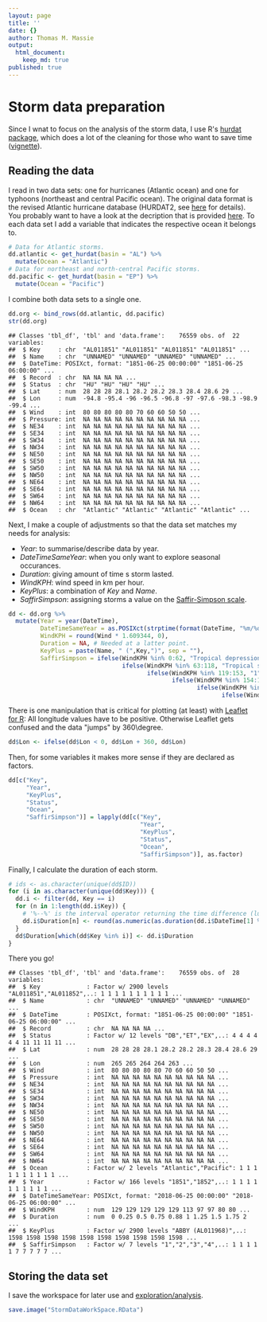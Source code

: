 ```yaml
---
layout: page
title: ''
date: {}
author: Thomas M. Massie
output:
  html_document:
    keep_md: true
published: true
---
```

<!-- mathjax: default -->






# Storm data preparation

Since I wnat to focus on the analysis of the storm data, I use R's [hurdat package](https://cran.r-project.org/web/packages/HURDAT/index.html), which does a lot of the cleaning for those who want to save time ([vignette](https://cran.r-project.org/web/packages/HURDAT/HURDAT.pdf)).


## Reading the data

I read in two data sets: one for hurricanes (Atlantic ocean) and one for typhoons (northeast and central Pacific ocean). The original data format is the revised Atlantic hurricane database (HURDAT2, see [here](http://www.aoml.noaa.gov/hrd/hurdat/Data_Storm.html) for details). You probably want to have a look at the decription that is provided [here](http://www.aoml.noaa.gov/hrd/hurdat/newhurdat-format.pdf).
To each data set I add a variable that indicates the respective ocean it belongs to.

```r
# Data for Atlantic storms.
dd.atlantic <- get_hurdat(basin = "AL") %>%
  mutate(Ocean = "Atlantic")
# Data for northeast and north-central Pacific storms.
dd.pacific <- get_hurdat(basin = "EP") %>%
  mutate(Ocean = "Pacific")
```

I combine both data sets to a single one.

```r
dd.org <- bind_rows(dd.atlantic, dd.pacific)
str(dd.org)
```

```
## Classes 'tbl_df', 'tbl' and 'data.frame':	76559 obs. of  22 variables:
##  $ Key     : chr  "AL011851" "AL011851" "AL011851" "AL011851" ...
##  $ Name    : chr  "UNNAMED" "UNNAMED" "UNNAMED" "UNNAMED" ...
##  $ DateTime: POSIXct, format: "1851-06-25 00:00:00" "1851-06-25 06:00:00" ...
##  $ Record  : chr  NA NA NA NA ...
##  $ Status  : chr  "HU" "HU" "HU" "HU" ...
##  $ Lat     : num  28 28 28 28.1 28.2 28.2 28.3 28.4 28.6 29 ...
##  $ Lon     : num  -94.8 -95.4 -96 -96.5 -96.8 -97 -97.6 -98.3 -98.9 -99.4 ...
##  $ Wind    : int  80 80 80 80 80 70 60 60 50 50 ...
##  $ Pressure: int  NA NA NA NA NA NA NA NA NA NA ...
##  $ NE34    : int  NA NA NA NA NA NA NA NA NA NA ...
##  $ SE34    : int  NA NA NA NA NA NA NA NA NA NA ...
##  $ SW34    : int  NA NA NA NA NA NA NA NA NA NA ...
##  $ NW34    : int  NA NA NA NA NA NA NA NA NA NA ...
##  $ NE50    : int  NA NA NA NA NA NA NA NA NA NA ...
##  $ SE50    : int  NA NA NA NA NA NA NA NA NA NA ...
##  $ SW50    : int  NA NA NA NA NA NA NA NA NA NA ...
##  $ NW50    : int  NA NA NA NA NA NA NA NA NA NA ...
##  $ NE64    : int  NA NA NA NA NA NA NA NA NA NA ...
##  $ SE64    : int  NA NA NA NA NA NA NA NA NA NA ...
##  $ SW64    : int  NA NA NA NA NA NA NA NA NA NA ...
##  $ NW64    : int  NA NA NA NA NA NA NA NA NA NA ...
##  $ Ocean   : chr  "Atlantic" "Atlantic" "Atlantic" "Atlantic" ...
```

Next, I make a couple of adjustments so that the data set matches my needs for analysis:

- *Year*: to summarise/describe data by year.
- *DateTimeSameYear*: when you only want to explore seasonal occurances.
- *Duration*: giving amount of time s storm lasted.
- *WindKPH*: wind speed in km per hour.
- *KeyPlus*: a combination of *Key* and *Name*.
- *SaffirSimpson*: assigning storms a value on the [Saffir-Simpson scale](https://en.wikipedia.org/wiki/Saffir%E2%80%93Simpson_scale).

```r
dd <- dd.org %>%
  mutate(Year = year(DateTime),
         DateTimeSameYear = as.POSIXct(strptime(format(DateTime, "%m/%d %H:%M:%S"), "%m/%d %H:%M:%S")),
         WindKPH = round(Wind * 1.609344, 0),
         Duration = NA, # Needed at a latter point.
         KeyPlus = paste(Name, " (",Key,")", sep = ""),
         SaffirSimpson = ifelse(WindKPH %in% 0:62, "Tropical depression",
                                ifelse(WindKPH %in% 63:118, "Tropical storm",
                                       ifelse(WindKPH %in% 119:153, "1",
                                              ifelse(WindKPH %in% 154:177, "2",
                                                     ifelse(WindKPH %in% 178:208, "3",
                                                            ifelse(WindKPH %in% 209:251, "4", "5")))))))
```

There is one manipulation that is critical for plotting (at least) with [Leaflet for R](https://rstudio.github.io/leaflet/): All longitude values have to be positive. Otherwise Leaflet gets confused and the data "jumps" by 360\degree.

```r
dd$Lon <- ifelse(dd$Lon < 0, dd$Lon + 360, dd$Lon)
```

Then, for some variables it makes more sense if they are declared as factors.

```r
dd[c("Key",
     "Year",
     "KeyPlus",
     "Status",
     "Ocean",
     "SaffirSimpson")] = lapply(dd[c("Key",
                                     "Year",
                                     "KeyPlus",
                                     "Status",
                                     "Ocean",
                                     "SaffirSimpson")], as.factor)
```

Finally, I calculate the duration of each storm.

```r
# ids <- as.character(unique(dd$ID))
for (i in as.character(unique(dd$Key))) {
  dd.i <- filter(dd, Key == i)
  for (n in 1:length(dd.i$Key)) {
    # '%--%' is the interval operator returning the time difference (lubridate).
    dd.i$Duration[n] <- round(as.numeric(as.duration(dd.i$DateTime[1] %--% dd.i$DateTime[n]))/60/60/24, 2)
  }
  dd$Duration[which(dd$Key %in% i)] <- dd.i$Duration
}
```

There you go!

```
## Classes 'tbl_df', 'tbl' and 'data.frame':	76559 obs. of  28 variables:
##  $ Key             : Factor w/ 2900 levels "AL011851","AL011852",..: 1 1 1 1 1 1 1 1 1 1 ...
##  $ Name            : chr  "UNNAMED" "UNNAMED" "UNNAMED" "UNNAMED" ...
##  $ DateTime        : POSIXct, format: "1851-06-25 00:00:00" "1851-06-25 06:00:00" ...
##  $ Record          : chr  NA NA NA NA ...
##  $ Status          : Factor w/ 12 levels "DB","ET","EX",..: 4 4 4 4 4 4 11 11 11 11 ...
##  $ Lat             : num  28 28 28 28.1 28.2 28.2 28.3 28.4 28.6 29 ...
##  $ Lon             : num  265 265 264 264 263 ...
##  $ Wind            : int  80 80 80 80 80 70 60 60 50 50 ...
##  $ Pressure        : int  NA NA NA NA NA NA NA NA NA NA ...
##  $ NE34            : int  NA NA NA NA NA NA NA NA NA NA ...
##  $ SE34            : int  NA NA NA NA NA NA NA NA NA NA ...
##  $ SW34            : int  NA NA NA NA NA NA NA NA NA NA ...
##  $ NW34            : int  NA NA NA NA NA NA NA NA NA NA ...
##  $ NE50            : int  NA NA NA NA NA NA NA NA NA NA ...
##  $ SE50            : int  NA NA NA NA NA NA NA NA NA NA ...
##  $ SW50            : int  NA NA NA NA NA NA NA NA NA NA ...
##  $ NW50            : int  NA NA NA NA NA NA NA NA NA NA ...
##  $ NE64            : int  NA NA NA NA NA NA NA NA NA NA ...
##  $ SE64            : int  NA NA NA NA NA NA NA NA NA NA ...
##  $ SW64            : int  NA NA NA NA NA NA NA NA NA NA ...
##  $ NW64            : int  NA NA NA NA NA NA NA NA NA NA ...
##  $ Ocean           : Factor w/ 2 levels "Atlantic","Pacific": 1 1 1 1 1 1 1 1 1 1 ...
##  $ Year            : Factor w/ 166 levels "1851","1852",..: 1 1 1 1 1 1 1 1 1 1 ...
##  $ DateTimeSameYear: POSIXct, format: "2018-06-25 00:00:00" "2018-06-25 06:00:00" ...
##  $ WindKPH         : num  129 129 129 129 129 113 97 97 80 80 ...
##  $ Duration        : num  0 0.25 0.5 0.75 0.88 1 1.25 1.5 1.75 2 ...
##  $ KeyPlus         : Factor w/ 2900 levels "ABBY (AL011968)",..: 1598 1598 1598 1598 1598 1598 1598 1598 1598 1598 ...
##  $ SaffirSimpson   : Factor w/ 7 levels "1","2","3","4",..: 1 1 1 1 1 7 7 7 7 7 ...
```


## Storing the data set

I save the workspace for later use and [exploration/analysis](StormDataExploration_1.md).

```r
save.image("StormDataWorkSpace.RData")
```
